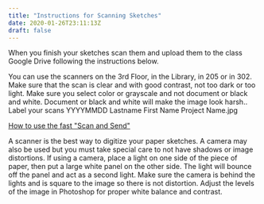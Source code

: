 ```yaml
---
title: "Instructions for Scanning Sketches"
date: 2020-01-26T23:11:13Z
draft: false
---
```


When you finish your sketches scan them and upload them to the class Google Drive following the instructions below.

You can use the scanners on the 3rd Floor, in the Library, in 205 or in 302\. Make sure that the scan is clear and with good contrast, not too dark or too light. Make sure you select color or grayscale and not document or black and white. Document or black and white will make the image look harsh.. Label your scans YYYYMMDD Lastname First Name Project Name.jpg

[How to use the fast "Scan and Send"](https://drive.google.com/file/d/1BWOLqHkWMGfwWOzTNK44yLmmdhtQ3IYZ/view?usp=sharing)

A scanner is the best way to digitize your paper sketches. A camera may also be used but you must take special care to not have shadows or image distortions. If using a camera, place a light on one side of the piece of paper, then put a large white panel on the other side. The light will bounce off the panel and act as a second light. Make sure the camera is behind the lights and is square to the image so there is not distortion. Adjust the levels of the image in Photoshop for proper white balance and contrast.
